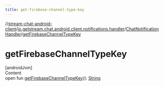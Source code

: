 ```yaml
---
title: get-firebase-channel-type-key
---
```

//[stream-chat-android-client](../../../index.md)/[io.getstream.chat.android.client.notifications.handler](../index.md)/[ChatNotificationHandler](index.md)/[getFirebaseChannelTypeKey](getFirebaseChannelTypeKey.md)



# getFirebaseChannelTypeKey  
[androidJvm]  
Content  
open fun [getFirebaseChannelTypeKey](getFirebaseChannelTypeKey.md)(): [String](https://kotlinlang.org/api/latest/jvm/stdlib/kotlin/-string/index.html)  



